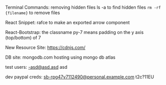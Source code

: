 Terminal Commands:
removing hidden files
ls -a to find hidden files
`rm -rf {filename}` to remove files

React Snippet:
rafce to make an exported arrow component

React-Bootstrap:
the classname py-7 means padding on the y axis (top/bottom) of 7

New Resource Site:
https://cdnjs.com/

DB site:
mongodb.com
hosting using mongo db atlas

test users:
-asd@asd.asd
asd

dev paypal creds:
sb-rpg47v7112490@personal.example.com
t2c?11EU
